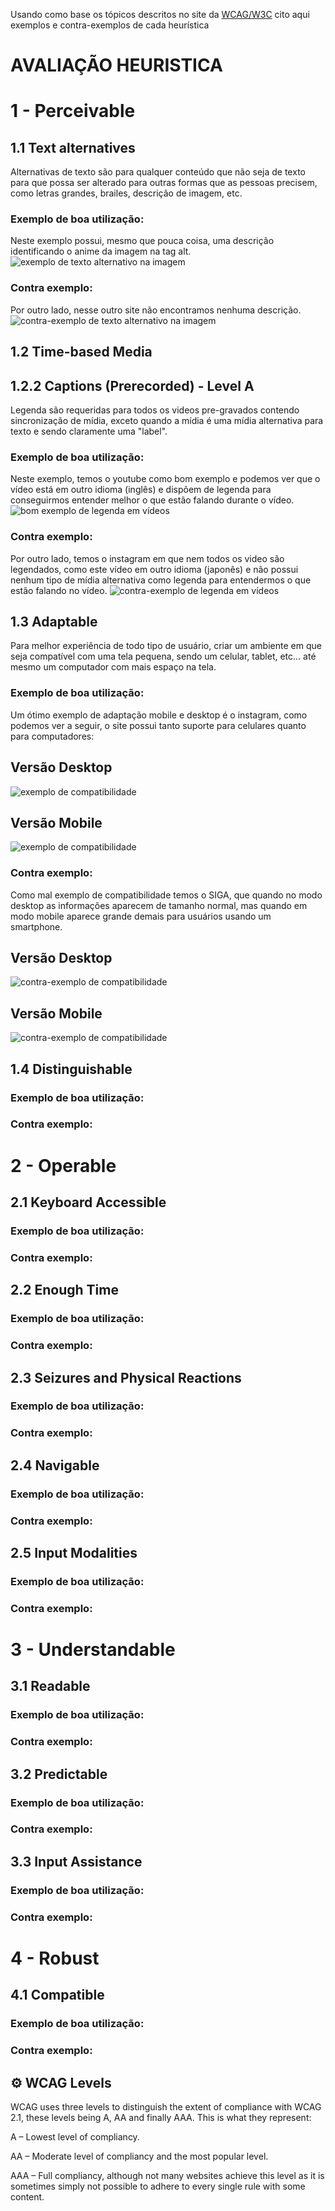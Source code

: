 Usando como base os tópicos descritos no site da [WCAG/W3C](https://www.w3.org/WAI/WCAG21/quickref/) cito aqui exemplos e contra-exemplos de cada heurística

# AVALIAÇÃO HEURISTICA
  # 1 - Perceivable
  ## 1.1 Text alternatives
  Alternativas de texto são para qualquer conteúdo que não seja de texto para que possa ser alterado para outras formas que as pessoas precisem, como letras grandes, brailes, descrição de imagem, etc.
  
  ### Exemplo de boa utilização:
  Neste exemplo possui, mesmo que pouca coisa, uma descrição identificando o anime da imagem na tag alt.
  ![exemplo de texto alternativo na imagem](Imagens/heuristica1-exemplo.png )

  
  ### Contra exemplo:
  Por outro lado, nesse outro site não encontramos nenhuma descrição.
  ![contra-exemplo de texto alternativo na imagem](Imagens/heuristica1-contraexemplo.png )

    
  ## 1.2 Time-based Media
  ## 1.2.2 Captions (Prerecorded) - Level A
  Legenda são requeridas para todos os videos pre-gravados contendo sincronização de mídia, exceto quando a mídia é uma mídia alternativa para texto e sendo claramente uma "label". 
  ### Exemplo de boa utilização:
  Neste exemplo, temos o youtube como bom exemplo e podemos ver que o vídeo está em outro idioma (inglês) e dispõem de legenda para conseguirmos entender melhor o que estão falando durante o vídeo.
  ![bom exemplo de legenda em vídeos](Imagens/Heuristica2-aexemplo.jpeg )
  ### Contra exemplo:
  Por outro lado, temos o instagram em que nem todos os video são legendados, como este vídeo em outro idioma (japonês) e não possui nenhum tipo de mídia alternativa como legenda para entendermos o que estão falando no vídeo.
  ![contra-exemplo de legenda em vídeos](Imagens/Heuristica2-contraexemplo.jpeg )

  ## 1.3 Adaptable
  Para melhor experiência de todo tipo de usuário, criar um ambiente em que seja compatível com uma tela pequena, sendo um celular, tablet, etc... até mesmo um computador com mais espaço na tela.
  ### Exemplo de boa utilização:
  Um ótimo exemplo de adaptação mobile e desktop é o instagram, como podemos ver a seguir, o site possui tanto suporte para celulares quanto para computadores:
  ## Versão Desktop
  ![exemplo de compatibilidade](Imagens/Heuristica3-exemploDesktop.jpeg )
  
  ## Versão Mobile
  ![exemplo de compatibilidade](Imagens/Heuristica3-exemploMobile.jpeg )

  ### Contra exemplo:
  Como mal exemplo de compatibilidade temos o SIGA, que quando no modo desktop as informações aparecem de tamanho normal, mas quando em modo mobile aparece grande demais para usuários usando um smartphone.
  
  ## Versão Desktop
  ![contra-exemplo de compatibilidade](Imagens/Heuristica3-contraexemploDesktop.jpeg )
  
  ## Versão Mobile
  ![contra-exemplo de compatibilidade](Imagens/Heuristica3-contraexemploMobile.jpeg )

  
  ## 1.4 Distinguishable
  
  ### Exemplo de boa utilização:
  
  ### Contra exemplo:
  

# 2 - Operable  
  ## 2.1 Keyboard Accessible
  
  ### Exemplo de boa utilização:
  
  ### Contra exemplo:
  
  
  ## 2.2 Enough Time
  
  ### Exemplo de boa utilização:
  
  ### Contra exemplo:
  
  
  ## 2.3 Seizures and Physical Reactions
  
  ### Exemplo de boa utilização:
  
  ### Contra exemplo:
  
  
  ## 2.4 Navigable
  
  ### Exemplo de boa utilização:
  
  ### Contra exemplo:
  
  
  ## 2.5 Input Modalities
  
  ### Exemplo de boa utilização:
  
  ### Contra exemplo:
  
  
# 3 - Understandable  
  ## 3.1 Readable
  
  ### Exemplo de boa utilização:
  
  ### Contra exemplo:
  
 
  ## 3.2 Predictable
  
  ### Exemplo de boa utilização:
  
  ### Contra exemplo:
  
   
  ## 3.3 Input Assistance
  
  ### Exemplo de boa utilização:
  
  ### Contra exemplo:
  
   
# 4 - Robust  
  ## 4.1 Compatible
  
  ### Exemplo de boa utilização:
  
  ### Contra exemplo:

## ⚙️ WCAG Levels
WCAG uses three levels to distinguish the extent of compliance with WCAG 2.1, these levels being A, AA and finally AAA. This is what they represent:

A – Lowest level of compliancy.

AA – Moderate level of compliancy and the most popular level.

AAA – Full compliancy, although not many websites achieve this level as it is sometimes simply not possible to adhere to every single rule with some content.
     
